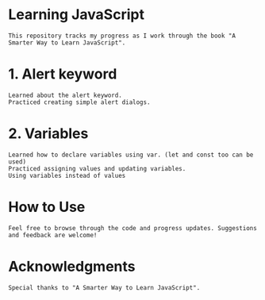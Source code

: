 # Learning JavaScript
    This repository tracks my progress as I work through the book "A Smarter Way to Learn JavaScript".

# 1. Alert keyword
    Learned about the alert keyword.
    Practiced creating simple alert dialogs.
# 2. Variables
    Learned how to declare variables using var. (let and const too can be used)
    Practiced assigning values and updating variables.
    Using variables instead of values

# How to Use
    Feel free to browse through the code and progress updates. Suggestions and feedback are welcome!

# Acknowledgments
    Special thanks to "A Smarter Way to Learn JavaScript".